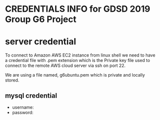 # CREDENTIALS INFO for GDSD 2019 Group G6 Project

# server credential

To connect to Amazon AWS EC2 instance from linux shell we need to have a credential file with .pem extension which is the Private key file used to connect to the remote AWS cloud server via ssh on port 22.

We are using a file named, g6ubuntu.pem which is private and locally stored. 

## mysql credential
* username: <username>
* password: <password>

